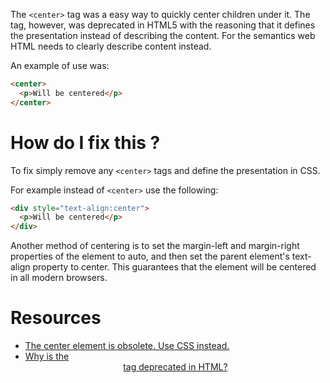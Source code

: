 The `<center>` tag was a easy way to quickly center children under it. The tag, however, was deprecated in HTML5 with the reasoning that it defines the presentation instead of describing the content. For the semantics web HTML needs to clearly describe content instead.

An example of use was:

```html
<center>
  <p>Will be centered</p>
</center>
```

# How do I fix this ?

To fix simply remove any `<center>` tags and define the presentation in CSS.

For example instead of `<center>` use the following:

```html
<div style="text-align:center">
  <p>Will be centered</p>
</div>
```

Another method of centering is to set the margin-left and margin-right properties of the element to auto, and then set the parent element's text-align property to center. This guarantees that the element will be centered in all modern browsers.

# Resources

* [The center element is obsolete. Use CSS instead.](http://help.simplytestable.com/errors/html-validation/the-x-element-is-obsolete-use-css-instead/the-center-element-is-obsolete-use-css-instead/)
* [Why is the <center> tag deprecated in HTML?](http://stackoverflow.com/questions/1798817/why-is-the-center-tag-deprecated-in-html)
